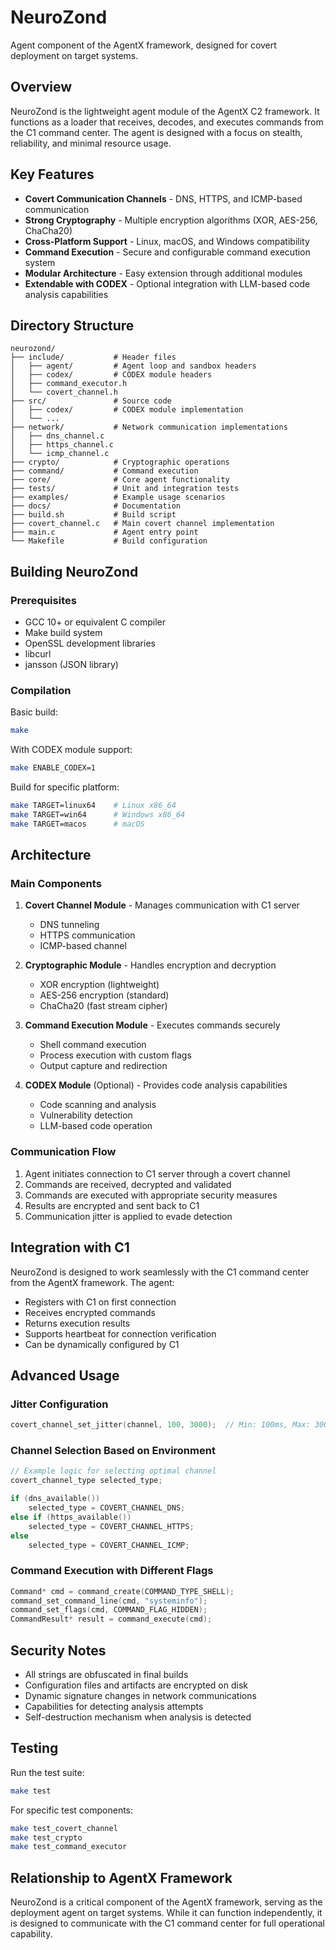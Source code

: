 # NeuroZond

Agent component of the AgentX framework, designed for covert deployment on target systems.

## Overview

NeuroZond is the lightweight agent module of the AgentX C2 framework. It functions as a loader that receives, decodes, and executes commands from the C1 command center. The agent is designed with a focus on stealth, reliability, and minimal resource usage.

## Key Features

- **Covert Communication Channels** - DNS, HTTPS, and ICMP-based communication
- **Strong Cryptography** - Multiple encryption algorithms (XOR, AES-256, ChaCha20)
- **Cross-Platform Support** - Linux, macOS, and Windows compatibility
- **Command Execution** - Secure and configurable command execution system
- **Modular Architecture** - Easy extension through additional modules
- **Extendable with CODEX** - Optional integration with LLM-based code analysis capabilities

## Directory Structure

```
neurozond/
├── include/           # Header files
│   ├── agent/         # Agent loop and sandbox headers
│   ├── codex/         # CODEX module headers
│   ├── command_executor.h
│   └── covert_channel.h
├── src/               # Source code
│   ├── codex/         # CODEX module implementation
│   └── ...
├── network/           # Network communication implementations
│   ├── dns_channel.c
│   ├── https_channel.c
│   └── icmp_channel.c
├── crypto/            # Cryptographic operations
├── command/           # Command execution
├── core/              # Core agent functionality
├── tests/             # Unit and integration tests
├── examples/          # Example usage scenarios
├── docs/              # Documentation
├── build.sh           # Build script
├── covert_channel.c   # Main covert channel implementation
├── main.c             # Agent entry point
└── Makefile           # Build configuration
```

## Building NeuroZond

### Prerequisites

- GCC 10+ or equivalent C compiler
- Make build system
- OpenSSL development libraries
- libcurl
- jansson (JSON library)

### Compilation

Basic build:
```bash
make
```

With CODEX module support:
```bash
make ENABLE_CODEX=1
```

Build for specific platform:
```bash
make TARGET=linux64    # Linux x86_64
make TARGET=win64      # Windows x86_64
make TARGET=macos      # macOS
```

## Architecture

### Main Components

1. **Covert Channel Module** - Manages communication with C1 server
   - DNS tunneling
   - HTTPS communication
   - ICMP-based channel

2. **Cryptographic Module** - Handles encryption and decryption
   - XOR encryption (lightweight)
   - AES-256 encryption (standard)
   - ChaCha20 (fast stream cipher)

3. **Command Execution Module** - Executes commands securely
   - Shell command execution
   - Process execution with custom flags
   - Output capture and redirection

4. **CODEX Module** (Optional) - Provides code analysis capabilities
   - Code scanning and analysis
   - Vulnerability detection
   - LLM-based code operation

### Communication Flow

1. Agent initiates connection to C1 server through a covert channel
2. Commands are received, decrypted and validated
3. Commands are executed with appropriate security measures
4. Results are encrypted and sent back to C1
5. Communication jitter is applied to evade detection

## Integration with C1

NeuroZond is designed to work seamlessly with the C1 command center from the AgentX framework. The agent:

- Registers with C1 on first connection
- Receives encrypted commands
- Returns execution results
- Supports heartbeat for connection verification
- Can be dynamically configured by C1

## Advanced Usage

### Jitter Configuration

```c
covert_channel_set_jitter(channel, 100, 3000);  // Min: 100ms, Max: 3000ms
```

### Channel Selection Based on Environment

```c
// Example logic for selecting optimal channel
covert_channel_type selected_type;

if (dns_available())
    selected_type = COVERT_CHANNEL_DNS;
else if (https_available())
    selected_type = COVERT_CHANNEL_HTTPS;
else
    selected_type = COVERT_CHANNEL_ICMP;
```

### Command Execution with Different Flags

```c
Command* cmd = command_create(COMMAND_TYPE_SHELL);
command_set_command_line(cmd, "systeminfo");
command_set_flags(cmd, COMMAND_FLAG_HIDDEN);
CommandResult* result = command_execute(cmd);
```

## Security Notes

- All strings are obfuscated in final builds
- Configuration files and artifacts are encrypted on disk
- Dynamic signature changes in network communications
- Capabilities for detecting analysis attempts
- Self-destruction mechanism when analysis is detected

## Testing

Run the test suite:
```bash
make test
```

For specific test components:
```bash
make test_covert_channel
make test_crypto
make test_command_executor
```

## Relationship to AgentX Framework

NeuroZond is a critical component of the AgentX framework, serving as the deployment agent on target systems. While it can function independently, it is designed to communicate with the C1 command center for full operational capability. 